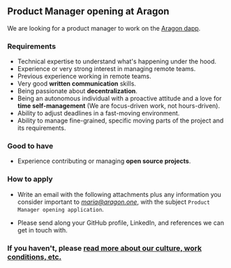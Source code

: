 ## Product Manager opening at Aragon

We are looking for a product manager to work on the [Aragon dapp](https://github.com/aragon/aragon).

### Requirements

- Technical expertise to understand what's happening under the hood.
- Experience or very strong interest in managing remote teams.
- Previous experience working in remote teams.
- Very good **written communication** skills.
- Being passionate about **decentralization**.
- Being an autonomous individual with a proactive attitude and a love for **time self-management** (We are focus-driven work, not hours-driven).
- Ability to adjust deadlines in a fast-moving environment.
- Ability to manage fine-grained, specific moving parts of the project and its requirements.

### Good to have

- Experience contributing or managing **open source projects**.

### How to apply

- Write an email with the following attachments plus any information you consider important to *maria@aragon.one*, with the subject `Product Manager opening application`.

- Please send along your GitHub profile, LinkedIn, and references we can get in touch with.

### If you haven't, please [read more about our culture, work conditions, etc.](/README.md)
